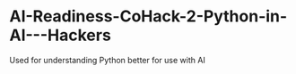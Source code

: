 # AI-Readiness-CoHack-2-Python-in-AI---Hackers
Used for understanding Python better for use with AI
